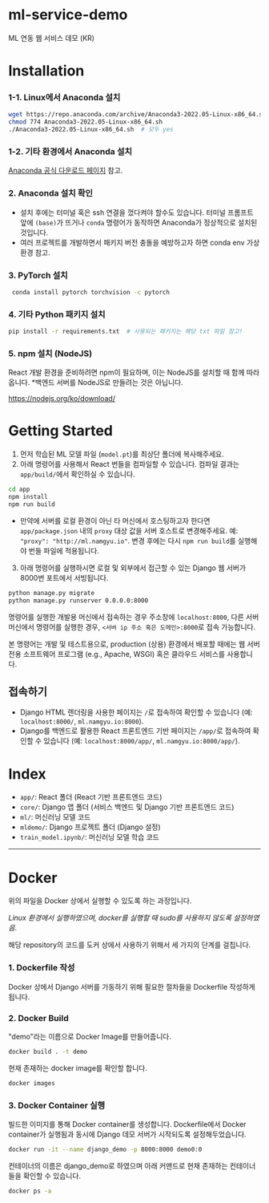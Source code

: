 # ml-service-demo
ML 연동 웹 서비스 데모 (KR)

# Installation

### 1-1. Linux에서 Anaconda 설치

```bash
wget https://repo.anaconda.com/archive/Anaconda3-2022.05-Linux-x86_64.sh
chmod 774 Anaconda3-2022.05-Linux-x86_64.sh
./Anaconda3-2022.05-Linux-x86_64.sh  # 모두 yes
```

### 1-2. 기타 환경에서 Anaconda 설치

[Anaconda 공식 다운로드 페이지](https://www.anaconda.com/products/distribution#Downloads) 참고.

### 2. Anaconda 설치 확인

- 설치 후에는 터미널 혹은 ssh 연결을 껐다켜야 할수도 있습니다. 터미널 프롬프트 앞에 `(base)`가 뜨거나 `conda` 명령어가 동작하면 Anaconda가 정상적으로 설치된 것입니다.
- 여러 프로젝트를 개발하면서 패키지 버전 충돌을 예방하고자 하면 conda env 가상 환경 참고.

### 3. PyTorch 설치

```bash
 conda install pytorch torchvision -c pytorch
```

### 4. 기타 Python 패키지 설치

```bash
pip install -r requirements.txt  # 사용되는 패키지는 해당 txt 파일 참고! 
```

### 5. npm 설치 (NodeJS)

React 개발 환경을 준비하려면 npm이 필요하며, 이는 NodeJS를 설치할 때 함께 따라옵니다.
*백엔드 서버를 NodeJS로 만들려는 것은 아닙니다.

https://nodejs.org/ko/download/

# Getting Started

1. 먼저 학습된 ML 모델 파일 (`model.pt`)를 최상단 폴더에 복사해주세요.
2. 아래 명령어를 사용해서 React 번들을 컴파일할 수 있습니다. 컴파일 결과는 `app/build/`에서 확인하실 수 있습니다.

```bash
cd app
npm install
npm run build
```

- 만약에 서버를 로컬 환경이 아닌 타 머신에서 호스팅하고자 한다면 `app/package.json` 내의 `proxy` 대상 값을 서버 호스트로 변경해주세요. 
예: `"proxy": "http://ml.namgyu.io"`. 변경 후에는 다시 `npm run build`를 실행해야 번들 파일에 적용됩니다.

3. 아래 명령어를 실행하시면 로컬 및 외부에서 접근할 수 있는 Django 웹 서버가 8000번 포트에서 서빙됩니다.

```bash
python manage.py migrate
python manage.py runserver 0.0.0.0:8000
```

명령어를 실행한 개발용 머신에서 접속하는 경우 주소창에 `localhost:8000`, 다른 서버 머신에서 명령어를 실행한 경우, `<서버 ip 주소 혹은 도메인>:8000`로 접속 가능합니다.

본 명령어는 개발 및 테스트용으로, production (상용) 환경에서 배포할 때에는 웹 서버 전용 소프트웨어 프로그램 (e.g., Apache, WSGI) 혹은 클라우드 서비스를 사용합니다.

## 접속하기

- Django HTML 렌더링을 사용한 페이지는 `/`로 접속하여 확인할 수 있습니다 (예: `localhost:8000/`, `ml.namgyu.io:8000`).
- Django를 백엔드로 활용한 React 프론트엔드 기반 페이지는 `/app/`로 접속하여 확인할 수 있습니다 (예: `localhost:8000/app/`, `ml.namgyu.io:8000/app/`).
 
# Index

- `app/`: React 폴더 (React 기반 프론트엔드 코드)
- `core/`: Django 앱 폴더 (서비스 백엔드 및 Django 기반 프론트엔드 코드)
- `ml/`: 머신러닝 모델 코드
- `mldemo/`: Django 프로젝트 폴더 (Django 설정)
- `train_model.ipynb/`: 머신러닝 모델 학습 코드


 ----
# Docker
위의 파일을 Docker 상에서 실행할 수 있도록 하는 과정입니다.

_Linux 환경에서 실행하였으며, docker를 실행할 때 sudo를 사용하지 않도록 설정하였음._

해당 repository의 코드를 도커 상에서 사용하기 위해서 세 가지의 단계를 걸칩니다.

### 1. Dockerfile 작성

Docker 상에서 Django 서버를 가동하기 위해 필요한 절차들을 Dockerfile 작성하게 됩니다. 

### 2. Docker Build

"demo"라는 이름으로 Docker Image를 만들어줍니다. 

```bash
docker build . -t demo
```

현재 존재하는 docker image를 확인할 합니다.

```bash
docker images
```

### 3. Docker Container 실행

빌드한 이미지를 통해 Docker container를 생성합니다. 
Dockerfile에서 Docker container가 실행됨과 동시에 Django 데모 서버가 시작되도록 설정해두었습니다. 

```bash
docker run -it --name django_demo -p 8000:8000 demo0:0
```

컨테이너의 이름은 django_demo로 하였으며 아래 커맨드로 현재 존재하는 컨테이너들을 확인할 수 있습니다. 

```bash
docker ps -a
```
